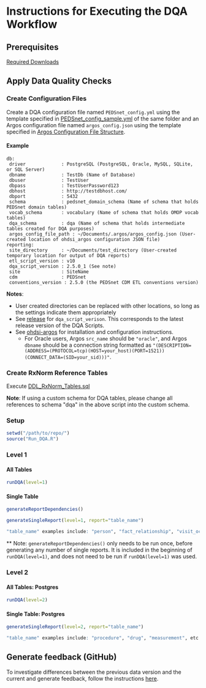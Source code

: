 # Instructions for Executing the DQA Workflow

## Prerequisites

[Required Downloads](https://github.com/PEDSnet/Data-Quality-Analysis#required-downloads)

## Apply Data Quality Checks

### Create Configuration Files
Create a DQA configuration file named `PEDSnet_config.yml` using the template specified in [PEDSnet_config_sample.yml](../Resources/PEDSnet_config_sample.yml) of the same folder and an Argos configuration file named `argos_config.json` using the template specified in [Argos Configuration File Structure](https://github.com/baileych/ohdsi-argos#configuration-file-structure).

#### Example

```
db:
 driver             : PostgreSQL (PostgreSQL, Oracle, MySQL, SQLite, or SQL Server)
 dbname	            : TestDb (Name of Database)
 dbuser	            : TestUser
 dbpass	            : TestUserPassword123
 dbhost             : http://testdbhost.com/
 dbport	            : 5432
 schema	            : pedsnet_domain_schema (Name of schema that holds PEDSnet domain tables)
 vocab_schema       : vocabulary (Name of schema that holds OMOP vocab tables)
 dqa_schema         : dqa (Name of schema that holds intermediate tables created for DQA purposes)
 argos_config_file_path : ~/Documents/.argos/argos_config.json (User-created location of ohdsi_argos configuration JSON file)
reporting:
 site_directory     : ~/Documents/test_directory (User-created temporary location for output of DQA reports)
 etl_script_version : v10
 dqa_script_version : 2.5.0_1 (See note)
 site               : SiteName 
 cdm                : PEDSnet
 conventions_version : 2.5.0 (the PEDSnet CDM ETL conventions version)
```


**Notes**:

* User created directories can be replaced with other locations, so long as the settings indicate them appropriately
* See [release](https://github.com/PEDSnet/Data-Quality-Analysis/releases) for `dqa_script_verison`.  This corresponds to the latest release version of the DQA Scripts.
* See [ohdsi-argos](https://github.com/baileych/ohdsi-argos) for installation and configuration instructions.
  * For Oracle users, Argos `src_name` should be `"oracle"`, and Argos `dbname` should be a connection string formatted as `"(DESCRIPTION=(ADDRESS=(PROTOCOL=tcp)(HOST=your_host)(PORT=1521))(CONNECT_DATA=(SID=your_sid)))"`.

### Create RxNorm Reference Tables

Execute [DDL_RxNorm_Tables.sql](../Library/DDL_RxNorm_Tables.sql)  

**Note**: If using a custom schema for DQA tables, please change all references to schema "dqa" in the above script into the custom schema.  


### Setup
```R
setwd("/path/to/repo/")
source("Run_DQA.R")
```

### Level 1

#### All Tables
``` R
runDQA(level=1)
```

#### Single Table
```R
generateReportDependencies()

generateSingleReport(level=1, report="table_name")

"table_name" examples include: "person", "fact_relationship", "visit_occurrence", etc
```

** Note: `generateReportDependencies()` only needs to be run once, before generating any number of single reports. It is included in the beginning of `runDQA(level=1)`, and does not need to be run if `runDQA(level=1)` was used.

### Level 2

#### All Tables: Postgres
``` R
runDQA(level=2)
```

#### Single Table: Postgres
```R
generateSingleReport(level=2, report="table_name")

"table_name" examples include: "procedure", "drug", "measurement", etc
```

## Generate feedback (GitHub)
To investigate differences between the previous data version and the current and generate feedback, follow the instructions [here](../Tools/dqa/README.md).
